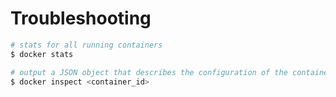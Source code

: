 # Troubleshooting

```sh
# stats for all running containers
$ docker stats

# output a JSON object that describes the configuration of the container
$ docker inspect <container_id>
```
